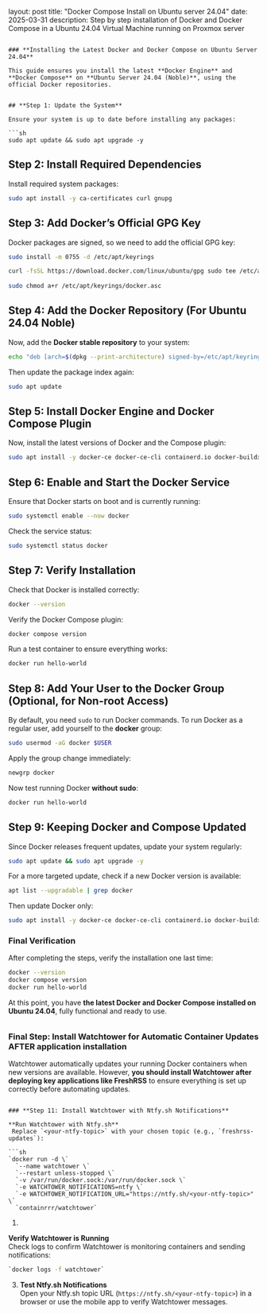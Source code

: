 layout: post
title: "Docker Compose Install on Ubuntu server 24.04"
date:  2025-03-31
description:  Step by step installation of Docker and Docker Compose in a Ubuntu 24.04 Virtual Machine running on Proxmox server
```

### **Installing the Latest Docker and Docker Compose on Ubuntu Server 24.04**

This guide ensures you install the latest **Docker Engine** and **Docker Compose** on **Ubuntu Server 24.04 (Noble)**, using the official Docker repositories.


## **Step 1: Update the System**

Ensure your system is up to date before installing any packages:

```sh
sudo apt update && sudo apt upgrade -y
```


## **Step 2: Install Required Dependencies**

Install required system packages:

```sh
sudo apt install -y ca-certificates curl gnupg
```


## **Step 3: Add Docker’s Official GPG Key**

Docker packages are signed, so we need to add the official GPG key:

```sh
sudo install -m 0755 -d /etc/apt/keyrings

curl -fsSL https://download.docker.com/linux/ubuntu/gpg sudo tee /etc/apt/keyrings/docker.asc > /dev/null 
 
sudo chmod a+r /etc/apt/keyrings/docker.asc
```


## **Step 4: Add the Docker Repository (For Ubuntu 24.04 Noble)**

Now, add the **Docker stable repository** to your system:

```sh
echo "deb [arch=$(dpkg --print-architecture) signed-by=/etc/apt/keyrings/docker.asc] https://download.docker.com/linux/ubuntu noble stable" | sudo tee /etc/apt/sources.list.d/docker.list > /dev/null
```


Then update the package index again:

```sh
sudo apt update
```


## **Step 5: Install Docker Engine and Docker Compose Plugin**

Now, install the latest versions of Docker and the Compose plugin:

```sh
sudo apt install -y docker-ce docker-ce-cli containerd.io docker-buildx-plugin docker-compose-plugin
```


## **Step 6: Enable and Start the Docker Service**

Ensure that Docker starts on boot and is currently running:

```sh
sudo systemctl enable --now docker
```


Check the service status:

```sh
sudo systemctl status docker
```

## **Step 7: Verify Installation**

Check that Docker is installed correctly:

```sh
docker --version
```

Verify the Docker Compose plugin:

```sh
docker compose version
```
Run a test container to ensure everything works:

```sh
docker run hello-world
```

## **Step 8: Add Your User to the Docker Group (Optional, for Non-root Access)**

By default, you need `sudo` to run Docker commands. To run Docker as a regular user, add yourself to the **docker** group:

```sh
sudo usermod -aG docker $USER
```


Apply the group change immediately:

```sh
newgrp docker
```

Now test running Docker **without sudo**:

```sh
docker run hello-world
```

## **Step 9: Keeping Docker and Compose Updated**

Since Docker releases frequent updates, update your system regularly:

```sh
sudo apt update && sudo apt upgrade -y
```

For a more targeted update, check if a new Docker version is available:

```sh
apt list --upgradable | grep docker
```

Then update Docker only:

```sh
sudo apt install -y docker-ce docker-ce-cli containerd.io docker-buildx-plugin docker-compose-plugin
```
### **Final Verification**

After completing the steps, verify the installation one last time:

```sh
docker --version
docker compose version  
docker run hello-world
```

At this point, you have **the latest Docker and Docker Compose installed on Ubuntu 24.04**, fully functional and ready to use.

###### 

### **Final Step: Install Watchtower for Automatic Container Updates AFTER application installation**

Watchtower automatically updates your running Docker containers when new versions are available. However, **you should install Watchtower after deploying key applications like FreshRSS** to ensure everything is set up correctly before automating updates.

```

### **Step 11: Install Watchtower with Ntfy.sh Notifications**

**Run Watchtower with Ntfy.sh**  
 Replace `<your-ntfy-topic>` with your chosen topic (e.g., `freshrss-updates`):

```sh
`docker run -d \`  
  `--name watchtower \`  
  `--restart unless-stopped \`  
  `-v /var/run/docker.sock:/var/run/docker.sock \`  
  `-e WATCHTOWER_NOTIFICATIONS=ntfy \`  
  `-e WATCHTOWER_NOTIFICATION_URL="https://ntfy.sh/<your-ntfy-topic>" \`  
  `containrrr/watchtower`
```

1. 

**Verify Watchtower is Running**  
 Check logs to confirm Watchtower is monitoring containers and sending notifications:

```sh
`docker logs -f watchtower`
```

3. **Test Ntfy.sh Notifications**  
    Open your Ntfy.sh topic URL (`https://ntfy.sh/<your-ntfy-topic>`) in a browser or use the mobile app to verify Watchtower messages.

